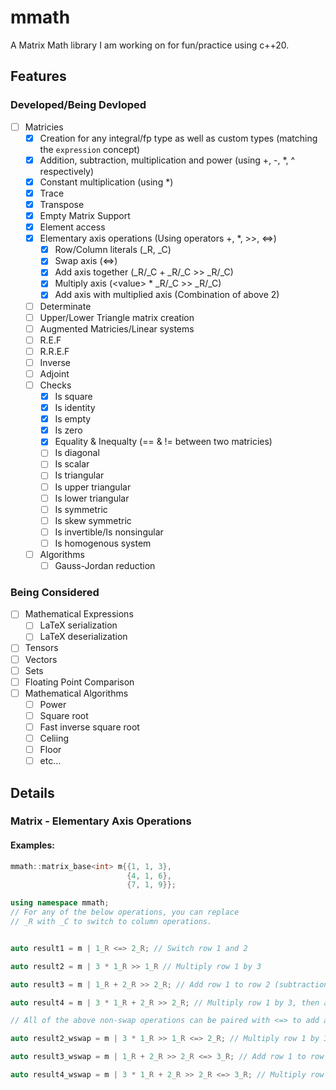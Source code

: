 # mmath
A Matrix Math library I am working on for fun/practice using c++20.

## Features
### Developed/Being Devloped

- [ ] Matricies
  - [x] Creation for any integral/fp type as well as custom types (matching the `expression` concept)
  - [x] Addition, subtraction, multiplication and power (using +, -, \*, ^ respectively)
  - [x] Constant multiplication (using \*) 
  - [x] Trace
  - [x] Transpose
  - [x] Empty Matrix Support   
  - [x] Element access
  - [x] Elementary axis operations (Using operators +, *, >>, <=>)
    - [x] Row/Column literals (_R, _C)
    - [x] Swap axis (<=>)
    - [x] Add axis together (_R/_C + _R/_C >> _R/_C)
    - [x] Multiply axis (\<value\> \* _R/_C >> _R/_C)
    - [x] Add axis with multiplied axis (Combination of above 2)
  - [ ] Determinate
  - [ ] Upper/Lower Triangle matrix creation
  - [ ] Augmented Matricies/Linear systems
  - [ ] R.E.F
  - [ ] R.R.E.F
  - [ ] Inverse
  - [ ] Adjoint
  - [ ] Checks
    - [x] Is square
    - [x] Is identity  
    - [x] Is empty
    - [x] Is zero
    - [x] Equality & Inequalty (== & != between two matricies) 
    - [ ] Is diagonal
    - [ ] Is scalar
    - [ ] Is triangular
    - [ ] Is upper triangular
    - [ ] Is lower triangular
    - [ ] Is symmetric
    - [ ] Is skew symmetric
    - [ ] Is invertible/Is nonsingular
    - [ ] Is homogenous system
  - [ ] Algorithms
    - [ ] Gauss-Jordan reduction

### Being Considered
- [ ] Mathematical Expressions
  - [ ] LaTeX serialization
  - [ ] LaTeX deserialization
- [ ] Tensors
- [ ] Vectors
- [ ] Sets
- [ ] Floating Point Comparison
- [ ] Mathematical Algorithms
  - [ ] Power
  - [ ] Square root
  - [ ] Fast inverse square root
  - [ ] Celiing
  - [ ] Floor
  - [ ] etc...

## Details

### Matrix - Elementary Axis Operations
#### Examples:
```cpp
mmath::matrix_base<int> m{{1, 1, 3}, 
                          {4, 1, 6}, 
                          {7, 1, 9}};

using namespace mmath;
// For any of the below operations, you can replace
// _R with _C to switch to column operations.


auto result1 = m | 1_R <=> 2_R; // Switch row 1 and 2

auto result2 = m | 3 * 1_R >> 1_R // Multiply row 1 by 3

auto result3 = m | 1_R + 2_R >> 2_R; // Add row 1 to row 2 (subtraction can also be used).

auto result4 = m | 3 * 1_R + 2_R >> 2_R; // Multiply row 1 by 3, then add it to row 2.

// All of the above non-swap operations can be paired with <=> to add a swap operation.

auto result2_wswap = m | 3 * 1_R >> 1_R <=> 2_R; // Multiply row 1 by 3, then swap it with row 2.

auto result3_wswap = m | 1_R + 2_R >> 2_R <=> 3_R; // Add row 1 to row 2, then swap row 2 with row 3.

auto result4_wswap = m | 3 * 1_R + 2_R >> 2_R <=> 3_R; // Multiply row 1 by 3, then add it to row 2, then swap with row 3.
```
